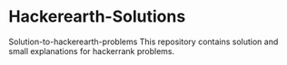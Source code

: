 # Hackerearth-Solutions
Solution-to-hackerearth-problems
This repository contains solution and small explanations for hackerrank problems.

